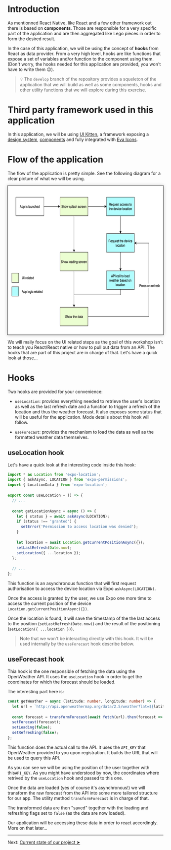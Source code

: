 # Introduction

As mentionned React Native, like React and a few other framework out there is based on **components**. Those are responsible for a very specific part of the application and are then aggregated like Lego pieces in order to form the desired result.

In the case of this application, we will be using the concept of **hooks** from React as data provider. From a very high level, hooks are like functions that expose a set of variables and/or function to the component using them. (Don't worry, the hooks needed for this application are provided, you won't have to write them 😉).

>💡 The `develop` branch of the repository provides a squeleton of the application that we will build as well as some components, hooks and other utility functions that we will explore during this exercise.

# Third party framework used in this application

In this application, we will be using [UI Kitten](https://akveo.github.io/react-native-ui-kitten/), a framework exposing a [design system](https://eva.design/?utm_source=eva_documentation&utm_medium=hero), [components](https://akveo.github.io/react-native-ui-kitten/docs/components/components-overview) and fully integrated with [Eva Icons](https://akveo.github.io/eva-icons/#/).


# Flow of the application

The flow of the application is pretty simple. See the following diagram for a clear picture of what we will be using.

<div width="100%" style="display: flex; justify-content: center"><img src='../../assets/app_diagram.png' width="670px" height="480px" style="border: 1px solid; box-shadow: 0px 0px 10px #BBB"/></div>

We will maily focus on the UI related steps as the goal of this workshop isn't to teach you React/React native or how to pull out data from an API. The hooks that are part of this project are in charge of that. Let's have a quick look at those...

# Hooks

Two hooks are provided for your convenience:

- `useLocation`: provides everything needed to retrieve the user's location as well as the last refresh date and a function to trigger a refresh of the location and thus the weather forecast. It also exposes some status that will be useful for the application. Mode details about this hook will follow.

- `useForecast`: provides the mechanism to load the data as well as the formatted weather data themselves.

## useLocation hook

Let's have a quick look at the interesting code inside this hook:

```typescript
import * as Location from 'expo-location';
import { askAsync, LOCATION } from 'expo-permissions';
import { LocationData } from 'expo-location';

export const useLocation = () => {
  // ...

  const getLocationAsync = async () => {
    let { status } = await askAsync(LOCATION);
    if (status !== 'granted') {
      setError('Permission to access location was denied');
    }

    let location = await Location.getCurrentPositionAsync({});
    setLastRefresh(Date.now);
    setLocation({ ...location });
  };

  // ...
};
```

This function is an asynchronous function that will first request authorisation to access the device location via Expo `askAsync(LOCATION)`. 

Once the access is granted by the user, we use Expo one more time to access the current position of the device `Location.getCurrentPositionAsync({})`. 

Once the location is found, it will save the timestamp of the the last access to the position (`setLastRefresh(Date.now)`) and the result of the positioning (`setLocation({ ...location })`).

> Note that we won't be interacting directly with this hook. It will be used internally by the `useForecast` hook describe below.

## useForecast hook

Thia hook is the one responsible of fetching the data using the OpenWeather API. It uses the `useLocation` hook in order to get the coordinates for which the forecast should be loaded.

The interesting part here is:

```typescript
const getWeather = async (latitude: number, longitude: number) => {
  let url = `http://api.openweathermap.org/data/2.5/weather?lat=${latitude}&lon=${longitude}&units=metric&appid=${API_KEY}`;

  const forecast = transformForecast(await fetch(url).then(forecast => forecast.json()));
  setForecast(forecast);
  setLoading(false);
  setRefreshing(false);
};
```

This function does the actual call to the API. It uses the `API_KEY` that OpenWeather provided to you upon registration. It builds the URL that will be used to query this API. 

As you can see we will be using the position of the user together with this`API_KEY`. As you might have understood by now, the coordinates where retrived by the `useLocation` hook and passed to this one.

Once the data are loaded (yes of course it's asynchronous!) we will transform the raw forecast from the API into some more tailored structure for our app. The utility method `transformForecast` is in charge of that.

The transformed data are then "saved" together with the loading and refreshing flags set to `false` (as the data are now loaded).

Our application will be accessing these data in order to react accordingly. More on that later...

---

Next: [Current state of our project ➤](./guide_2.md)
